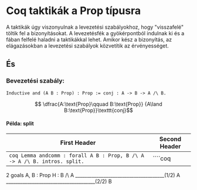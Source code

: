 # Coq taktikák a Prop típusra
A taktikák úgy viszonyulnak a levezetési szabályokhoz, hogy "visszafelé" töltik fel a bizonyításokat. A levezetésfék a gyökérpontból indulnak ki és a fában felfelé haladni a taktikákkal lehet. Amikor kész a bizonyítás, az elágazásokban a levezetési szabályok közvetítik az érvényességet. 
## És
### Bevezetési szabály:
````coq
Inductive and (A B : Prop) : Prop := conj : A -> B -> A /\ B.
````
$$ \dfrac{A:\text{Prop}\qquad B:\text{Prop}}
       {A\land B:\text{Prop}}\texttt{conj}$$

#### Példa: split

| First Header  | Second Header |
| ------------- | ------------- |
| ````coq Lemma andcomm : forall A B : Prop, B /\ A -> A /\ B. intros. split. ```` | ````coq
2 goals
A, B : Prop
H : B /\ A
______________________________________(1/2)
A
______________________________________(2/2)
B
````|
